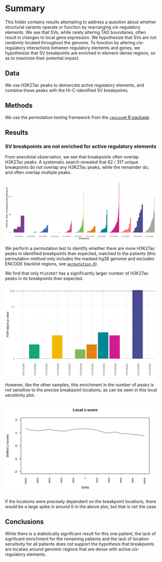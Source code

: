 # Summary

This folder contains results attempting to address a question about whether structural variants operate or function by rearranging _cis_-regulatory elements.
We see that SVs, while rarely altering TAD boundaries, often result in changes to local gene expression.
We hypothesize that SVs are not randomly located throughout the genome.
To function by altering _cis_-regulatory interactions between regulatory elements and genes, we hypothesize that SV breakpoints are enriched in element-dense regions, so as to maximize their potential impact.

## Data

We use H3K27ac peaks to demarcate active regulatory elements, and combine these peaks with the Hi-C-identified SV breakpoints.

## Methods

We use the permutation testing framework from the [`regioneR` R package](https://bioconductor.org/packages/release/bioc/vignettes/regioneR/inst/doc/regioneR.html#session-info).

## Results

### SV breakpoints are not enriched for active regulatory elements

From anecdotal observation, we see that breakpoints often overlap H3K27ac peaks.
A systematic search revealed that 62 / 317 unique breakpoints do not overlap any H3K27ac peaks, while the remainder do, and often overlap multiple peaks.

![SV breakpoints overlapping H3K27ac peaks across samples](Plots/bp_peaks_counts.png)

We perform a permutation test to identify whether there are more H3K27ac peaks in identified breakpoints than expected, matched to the patients (this permutation method only includes the masked hg38 genome and excludes ENCODE blacklist regions, see [`permutation.R`](permutation.R)).

We find that only `PCa53687` has a significantly larger number of H3K27ac peaks in its breakpoints than expected.

![p-values for permutation tests](Plots/permutation.p-values.png)

However, like the other samples, this enrichment in the number of peaks is not sensitive to the precise breakpoint locations, as can be seen in this local sensitivity plot.

![Local enrichment sensitivity of SV breakpoints for PCa53687](Plots/PCa53687.local-z.png)

If the locations were precisely dependent on the breakpoint locations, there would be a large spike in around 0 in the above plot, but that is not the case.

## Conclusions

While there is a statistically significant result for this one patient, the lack of signficant enrichment for the remaining patients and the lack of location sensitivity for all patients does not support the hypothesis that breakpoints are locatws around genomic regions that are dense with active _cis_-regulatory elements.
